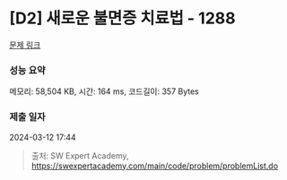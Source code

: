# [D2] 새로운 불면증 치료법 - 1288 

[문제 링크](https://swexpertacademy.com/main/code/problem/problemDetail.do?contestProbId=AV18_yw6I9MCFAZN) 

### 성능 요약

메모리: 58,504 KB, 시간: 164 ms, 코드길이: 357 Bytes

### 제출 일자

2024-03-12 17:44



> 출처: SW Expert Academy, https://swexpertacademy.com/main/code/problem/problemList.do